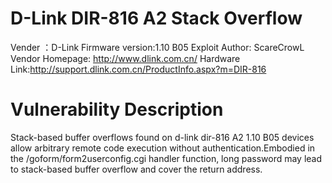 # D-Link DIR-816 A2 Stack Overflow
Vender ：D-Link
Firmware version:1.10 B05
Exploit Author: ScareCrowL
Vendor Homepage: http://www.dlink.com.cn/
Hardware Link:http://support.dlink.com.cn/ProductInfo.aspx?m=DIR-816
# Vulnerability Description
Stack-based buffer overflows found on d-link dir-816 A2 1.10 B05 devices allow arbitrary remote code execution without authentication.Embodied in the /goform/form2userconfig.cgi handler function, long password may lead to stack-based buffer overflow and cover the return address.
